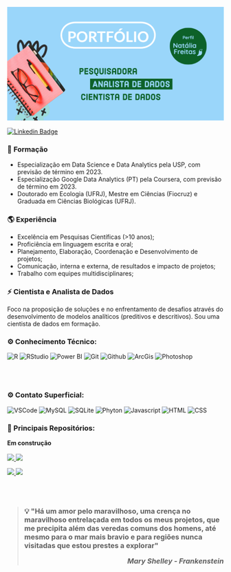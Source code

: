 <p align="center">
  <img src="https://github.com/nfreitas1990/nfreitas1990/blob/main/Adobe_Barra_portfolio.png" />
</p>

[![Linkedin Badge](https://img.shields.io/badge/-LinkedIn-blue?style=flat-square&logo=Linkedin&logoColor=white&link=https://www.linkedin.com/in/nat%C3%A1lia-freitas-de-souza-45829144//)](https://www.linkedin.com/in/nfsouza/)

### 🧪 **Formação** 
- Especialização em Data Science e Data Analytics pela USP, com previsão de término em 2023.
- Especialização Google Data Analytics (PT) pela Coursera, com previsão de término em 2023.
- Doutorado em Ecologia (UFRJ), Mestre em Ciências (Fiocruz) e Graduada em Ciências Biológicas (UFRJ).

### :earth_americas: **Experiência** 
- Excelência em Pesquisas Científicas (>10 anos);
- Proficiência em linguagem escrita e oral; 
- Planejamento, Elaboração, Coordenação e Desenvolvimento de projetos;
- Comunicação, interna e externa, de resultados e impacto de projetos;
- Trabalho com equipes multidisciplinares;

### ⚡ **Cientista e Analista de Dados**   
Foco na proposição de soluções e no enfrentamento de desafios através do desenvolvimento de modelos analíticos (preditivos e descritivos). Sou uma cientista de dados em formação.   
### ⚙️ Conhecimento Técnico:
![R](https://img.shields.io/badge/-R-black?style=plastic&logo=R)
![RStudio](https://img.shields.io/badge/RStudio-black?style=plastic&logo=RStudio&logoColor=blue)
![Power BI](https://img.shields.io/badge/-Power%20BI-black?style=plastic&logo=Power-BI)
![Git](https://img.shields.io/badge/-Git-black?style=plastic&logo=Git)
![Github](https://img.shields.io/badge/-Github-black?style=plastic&logo=Github)
![ArcGis](https://img.shields.io/badge/-ArcGis-black?style=plastic&logo=qgis)
![Photoshop](https://img.shields.io/badge/-Photoshop-black?style=plastic&logo=adobephotoshop)

<br></br>
### ⚙️ Contato Superficial:
![VSCode](https://img.shields.io/badge/VSCode-black?style=plastic&logo=visual%20studio%20code&logoColor=blue)
![MySQL](https://img.shields.io/badge/MySQL-black?style=plastic&logo=mysql&logoColor=white)
![SQLite](https://img.shields.io/badge/SQLite-black?style=plastic&logo=sqlite&logoColor=blue)
![Phyton](https://img.shields.io/badge/Python-black?style=plastic&logo=python&logoColor=yellow)
![Javascript](https://img.shields.io/badge/JavaScript-black?style=plastic&logo=javascript&logoColor=F7DF1E)
![HTML](https://img.shields.io/badge/HTML-black?style=plastic&logo=html5&logoColor=red)
![CSS](https://img.shields.io/badge/CSS-black?&style=plastic&logo=css3&logoColor=blue)

### <b> :rocket: Principais Repositórios</b>:

**Em construção**
<br></br>
<a href="https://github.com/nfreitas1990/DataScience">
  <img height="120em" src="https://github-readme-stats.vercel.app/api/pin/?username=nfreitas1990&repo=DataScience&theme=dark" />
</a>
<a href="https://github.com/nfreitas1990/PowerBi">
  <img height="120em" src="https://github-readme-stats.vercel.app/api/pin/?username=nfreitas1990&repo=PowerBi&theme=dark" />
  
  </a>
<a href="https://github.com/nfreitas1990/AnaliseGeoespacial">
  <img height="120em" src="https://github-readme-stats.vercel.app/api/pin/?username=nfreitas1990&repo=AnaliseGeoespacial&theme=dark" />
</a>

</a>
<a href="https://github.com/nfreitas1990/javascript">
  <img height="120em" src="https://github-readme-stats.vercel.app/api/pin/?username=nfreitas1990&repo=javascript&theme=dark" />
</a>








<br></br>
>### :bulb: "Há um amor pelo maravilhoso, uma crença no maravilhoso entrelaçada em todos os meus projetos, que me precipita além das veredas comuns dos homens, até mesmo para o mar mais bravio e para regiões nunca visitadas que estou prestes a explorar"                                                                                       <p align="right">_Mary Shelley - Frankenstein_ </p>
